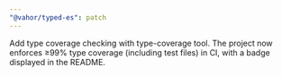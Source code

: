```yaml
---
"@vahor/typed-es": patch
---
```


Add type coverage checking with type-coverage tool. The project now enforces ≥99% type coverage (including test files) in CI, with a badge displayed in the README.